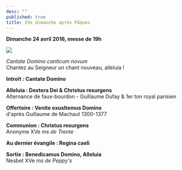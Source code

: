 ```yaml
---
desc: ""
published: true
title: IVe dimanche après Pâques
---
```

**Dimanche 24 avril 2016, messe de 19h**

![]({{site.baseurl}}/images/chantres%20chaumont%20BM%20ms.0036.jpg)

*Cantate Domino canticum novum*  
Chantez au Seigneur un chant nouveau, alleluia !

**Introït : Cantate Domino**

**Alleluia : Dextera Dei & Christus resurgens**  
Alternance de faux-bourdon - Guillaume Dufay & 1er ton royal parisien

**Offertoire : Venite exusltemus Domino**  
d'après Guillaume de Machaut 1300-1377

**Communion : Christus resurgens**  
Anonyme XVe *ms de Trente*

**Au dernier évangile : Regina caeli**  

**Sortie : Benedicamus Domino, Alleluia**  
Nesbet XVe *ms de Peppy's*
